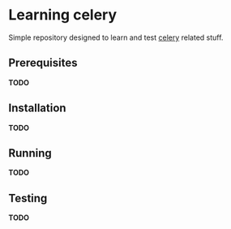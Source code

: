 # Learning celery
Simple repository designed to learn and test [celery](http://docs.celeryproject.org) related stuff.

## Prerequisites

**TODO**

## Installation

**TODO**

## Running

**TODO**

## Testing

**TODO**